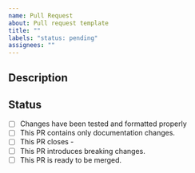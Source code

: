 ```yaml
---
name: Pull Request
about: Pull request template
title: ""
labels: "status: pending"
assignees: ""
---
```


<!-- 1. Put an `x` in all the boxes that apply -->
<!-- 2. Replace necessary things -->
<!-- 3. Remove `<>` when replacing with values -->

## Description

<!-- A clear and concise description of what this pull request is about. -->

## Status

-   [ ] Changes have been tested and formatted properly
-   [ ] This PR contains only documentation changes.
-   [ ] This PR closes - <!-- Replace `-` with `#<issue number>` if it does -->
-   [ ] This PR introduces breaking changes.
-   [ ] This PR is ready to be merged.
